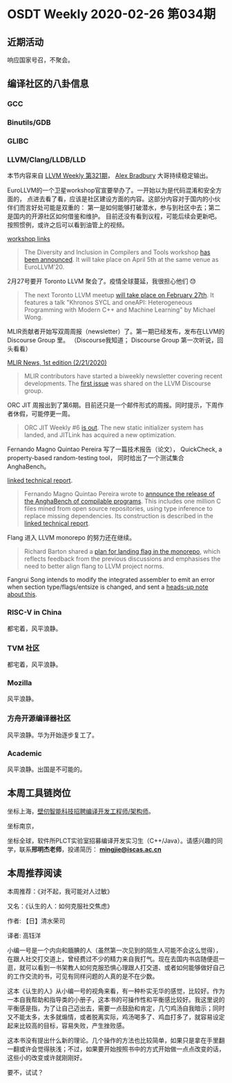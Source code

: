 # OSDT Weekly 2020-02-26 第034期

## 近期活动

响应国家号召，不聚会。

## 编译社区的八卦信息

### GCC


### Binutils/GDB



### GLIBC


### LLVM/Clang/LLDB/LLD

本节内容来自 [LLVM Weekly 第321期](http://llvmweekly.org/issue/321)，
[Alex Bradbury](https://www.linkedin.com/in/alex-bradbury/) 大哥持续稳定输出。

EuroLLVM的一个卫星workshop官宣要举办了。一开始以为是代码混淆和安全方面的，
点进去看了看，应该是社区建设方面的内容。这部分内容对于国内的小伙伴们而言好处可能是双重的：
第一是如何能够打破潜水，参与到社区中去；第二是国内的开源社区如何借鉴和维护。
目前还没有看到议程，可能后续会更新吧。按照惯例，或许之后可以看到油管上的视频。

[workshop links](https://www.eventbrite.com/e/eurollvm-2020-diversity-inclusion-workshop-tickets-94343837959)

> The Diversity and Inclusion in Compilers and Tools workshop [has been announced](http://lists.llvm.org/pipermail/llvm-dev/2020-February/139351.html).
> It will take place on April 5th at the same venue as EuroLLVM'20.

2月27号要开 Toronto LLVM 聚会了。疫情全球蔓延，我很担心他们 😓

> The next Toronto LLVM meetup
> [will take place on February 27th](http://lists.llvm.org/pipermail/llvm-dev/2020-February/139413.html).
> It features a talk "Khronos SYCL and oneAPI: Heterogeneous Programming with
> Modern C++ and Machine Learning" by Michael Wong.


MLIR贡献者开始写双周周报（newsletter）了。第一期已经发布，发布在LLVM的 Discourse Group 里。
（Discourse我知道； Discourse Group 第一次听说，回头看看）

[MLIR News, 1st edition (2/21/2020)](https://llvm.discourse.group/t/mlir-news-1st-edition-2-21-2020/544)

> MLIR contributors have started a biweekly newsletter covering recent
> developments. The [first
> issue](https://llvm.discourse.group/t/mlir-news-1st-edition-2-21-2020/544) was
> shared on the LLVM Discourse group.

ORC JIT 周报出到了第6期。目前还只是一个邮件形式的周报。同时提示，下周作者休假，可能停更一周。

> ORC JIT Weekly #6 [is out](https://lists.llvm.org/pipermail/llvm-dev/2020-February/139434.html). The
> new static initializer system has landed, and JITLink has acquired a new
> optimization.

Fernando Magno Quintao Pereira 写了一篇技术报告（论文），
QuickCheck, a property-based random-testing tool，
同时给出了一个测试集合 AnghaBench。

[linked technical report](http://lac.dcc.ufmg.br/pubs/TechReports/LaC_TechReport012020.pdf).

> Fernando Magno Quintao Pereira wrote to [announce the release of the AnghaBench of compilable programs](http://lists.llvm.org/pipermail/llvm-dev/2020-February/139422.html).
> This includes one million C files mined from open source repositories, using
> type inference to replace missing dependencies. Its construction is described
> in the
> [linked technical report](http://lac.dcc.ufmg.br/pubs/TechReports/LaC_TechReport012020.pdf).

Flang 进入 LLVM monorepo 的努力还在继续。

> Richard Barton shared a [plan for landing flag in the monorepo](http://lists.llvm.org/pipermail/llvm-dev/2020-February/139378.html),
> which reflects feedback from the previous discussions and emphasises the need
> to better align flang to LLVM project norms.

Fangrui Song intends to modify the integrated assembler to emit an error
when section type/flags/entsize is changed, and sent a
[heads-up note about this](http://lists.llvm.org/pipermail/llvm-dev/2020-February/139390.html).


### RISC-V in China

都宅着，风平浪静。

### TVM 社区

都宅着，风平浪静。

### Mozilla

风平浪静。

### 方舟开源编译器社区

风平浪静。华为开始逐步复工了。

### Academic

风平浪静。出国是不可能的。

## 本周工具链岗位

坐标上海，[壁仞智能科技招聘编译开发工程师/架构师](https://mp.weixin.qq.com/s/Gy6mBjGVyew7JiV6NZDZMA)。

坐标南京，

坐标全球，软件所PLCT实验室招募编译开发实习生（C++/Java）。请感兴趣的同学，联系**邢明杰老师**，投递简历： **mingjie@iscas.ac.cn**

## 本周推荐阅读

本周推荐：《对不起，我可能对人过敏》

又名：《认生的人：如何克服社交焦虑》

作者: 【日】清水荣司

译者: 高钰洋

小编一号是一个内向和腼腆的人（虽然第一次见到的陌生人可能不会这么觉得），在跟人社交打交道上，曾经费过不少的精力来自我打气。现在去国内书店随便逛一逛，就可以看到一书架教人如何克服恐惧心理跟人打交道、或者如何能够做好自己的工作交流的书，可见有同样问题的人真的是不在少数。

这本《认生的人》从小编一号的视角来看，有一种朴实无华的感觉，比较好。作为一本自我帮助和指导类的小册子，这本书的可操作性和平衡感比较好。我这里说的平衡感是指，为了让自己迈出去，需要一点鼓励和肯定，几勺鸡汤自我暗示；同时又不能太多，太多就煽情，或者脱离实际，鸡汤喝多了、鸡血打多了，就容易设定起来比较高的目标，容易失败，产生挫败感。

这本书没有提出什么新的理论。几个操作的方法也比较简单，如果只是拿在手里翻一翻或许会觉得肤浅；不过，如果要开始按照书中的方式开始做一点点改变的话，这些小的改变或许就刚刚好。

要不，试试？

